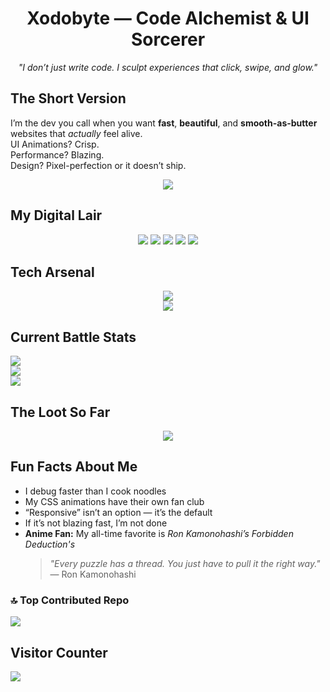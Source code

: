 <h1 align="center">Xodobyte — Code Alchemist & UI Sorcerer</h1>
<p align="center">
    <em>"I don’t just write code. I sculpt experiences that click, swipe, and glow."</em>
</p>

## The Short Version
I’m the dev you call when you want **fast**, **beautiful**, and **smooth-as-butter** websites that *actually* feel alive.  
UI Animations? Crisp.  
Performance? Blazing.  
Design? Pixel-perfection or it doesn’t ship.  

<p align="center">
  <img src="https://readme-typing-svg.herokuapp.com?font=Fira+Code&size=22&pause=1000&center=true&vCenter=true&width=500&lines=Build+experiences+that+click%2C+swipe%2C+and+glow;Pixel-perfect+UIs+with+buttery+smooth+interactions;Turning+ideas+into+digital+magic+%F0%9F%94%AE" />
</p>

## My Digital Lair
<p align="center">
    <a href="https://instagram.com/taylorraps"><img src="https://img.shields.io/badge/Instagram-E4405F?style=for-the-badge&logo=Instagram&logoColor=white" /></a>
    <a href="https://tiktok.com/@taylorxraps"><img src="https://img.shields.io/badge/TikTok-000000?style=for-the-badge&logo=TikTok&logoColor=white" /></a>
    <a href="https://youtube.com/@TaylorRaps"><img src="https://img.shields.io/badge/YouTube-FF0000?style=for-the-badge&logo=YouTube&logoColor=white" /></a>
    <a href="mailto:officialrtskhosana@gmail.com"><img src="https://img.shields.io/badge/Email-D14836?style=for-the-badge&logo=gmail&logoColor=white" /></a>
    <a href="https://t.me/taylorraps"><img src="https://img.shields.io/badge/Telegram-26A5E4?style=for-the-badge&logo=telegram&logoColor=white" /></a>
</p>

## Tech Arsenal
<p align="center">
    <img src="https://skillicons.dev/icons?i=js,ts,python,php,html,css,nodejs,react,nextjs,tailwind,laravel,sqlite,git,github,vercel,render" /><br>
    <img src="https://skillicons.dev/icons?i=framer,npm,livewire" />
</p>

## Current Battle Stats
![](https://github-readme-stats.vercel.app/api?username=ryanfront&theme=dark&hide_border=true&include_all_commits=false&count_private=false)<br/>
![](https://nirzak-streak-stats.vercel.app/?user=ryanfront&theme=dark&hide_border=true)<br/>
![](https://github-readme-stats.vercel.app/api/top-langs/?username=ryanfront&theme=dark&hide_border=true&include_all_commits=false&count_private=false&layout=compact)


## The Loot So Far
<p align="center">
    <img src="https://github-profile-trophy.vercel.app/?username=ryanfront&theme=radical&no-frame=true&margin-w=4" />
</p>

## Fun Facts About Me
- I debug faster than I cook noodles 
- My CSS animations have their own fan club  
- “Responsive” isn’t an option — it’s the default
- If it’s not blazing fast, I’m not done 
- **Anime Fan:** My all-time favorite is *Ron Kamonohashi’s Forbidden Deduction's* 
    > *"Every puzzle has a thread. You just have to pull it the right way."* — Ron Kamonohashi
  
### 🔝 Top Contributed Repo
![](https://github-contributor-stats.vercel.app/api?username=ryanfront&limit=5&theme=dark&combine_all_yearly_contributions=true)

## Visitor Counter

[![](https://visitcount.itsvg.in/api?id=ryanfront&icon=0&color=0)](https://visitcount.itsvg.in)
